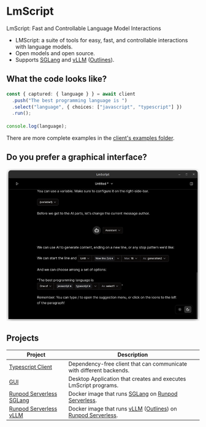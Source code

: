 # LmScript

LmScript: Fast and Controllable Language Model Interactions

- LMScript: a suite of tools for easy, fast, and controllable interactions with
  language models.
- Open models and open source.
- Supports [SGLang](https://github.com/sgl-project/sglang/) and
  [vLLM](https://github.com/vllm-project/vllm)
  ([Outlines](https://github.com/outlines-dev/outlines)).

## What the code looks like?

```ts
const { captured: { language } } = await client
  .push("The best programming language is ")
  .select("language", { choices: ["javascript", "typescript"] })
  .run();

console.log(language);
```

There are more complete examples in the
[client's examples folder](https://github.com/lucasavila00/LmScript/tree/main/client/examples).

## Do you prefer a graphical interface?

[![screenshot of lmscript ui](./assets/app.png)](https://github.com/lucasavila00/LmScript/tree/main/egui)

## Projects

| Project                                                                                                 | Description                                                                                                                                                                              |
| ------------------------------------------------------------------------------------------------------- | ---------------------------------------------------------------------------------------------------------------------------------------------------------------------------------------- |
| [Typescript Client](https://github.com/lucasavila00/LmScript/tree/main/client)                          | Dependency-free client that can communicate with different backends.                                                                                                                     |
| [GUI](https://github.com/lucasavila00/LmScript/tree/main/egui)                                          | Desktop Application that creates and executes LmScript programs.                                                                                                                         |
| [Runpod Serverless SGLang](https://github.com/lucasavila00/LmScript/tree/main/runpod-serverless-sglang) | Docker image that runs [SGLang](https://github.com/sgl-project/sglang/) on [Runpod Serverless](https://www.runpod.io/serverless-gpu).                                                    |
| [Runpod Serverless vLLM](https://github.com/lucasavila00/LmScript/tree/main/runpod-serverless-vllm)     | Docker image that runs [vLLM](https://github.com/vllm-project/vllm) ([Outlines](https://github.com/outlines-dev/outlines)) on [Runpod Serverless](https://www.runpod.io/serverless-gpu). |
